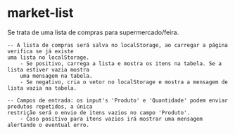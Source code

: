# market-list
Se trata de uma lista de compras para supermercado/feira. 

    -- A lista de compras será salva no localStorage, ao carregar a página verifica se já existe 
    uma lista no localStorage. 
        - Se positivo, carrega a lista e mostra os itens na tabela. Se a lista estiver vazia mostra 
        uma mensagem na tabela. 
        - Se negativo, cria o vetor no localStorage e mostra a mensagem de lista vazia na tabela.

    -- Campos de entrada: os input's 'Produto' e 'Quantidade' podem enviar produtos repetidos, a única 
    restrição será o envio de itens vazios no campo 'Produto'.
        - Caso positivo para itens vazios irá mostrar uma mensagem alertando o eventual erro.
